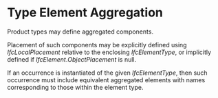 Type Element Aggregation
========================

Product types may define aggregated components.

Placement of such components may be explicitly defined using _IfcLocalPlacement_ relative to the enclosing _IfcElementType_, or implicitly defined if _IfcElement_._ObjectPlacement_ is null.

If an occurrence is instantiated of the given _IfcElementType_, then such occurrence must include equivalent aggregated elements with names corresponding to those within the element type.
